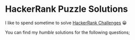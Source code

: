 # HackerRank Puzzle Solutions

I like to spend sometime to solve [HackerRank Challenges](https://www.hackerrank.com/challenges) 😀

You can find my _humble_ solutions for the following questions;

